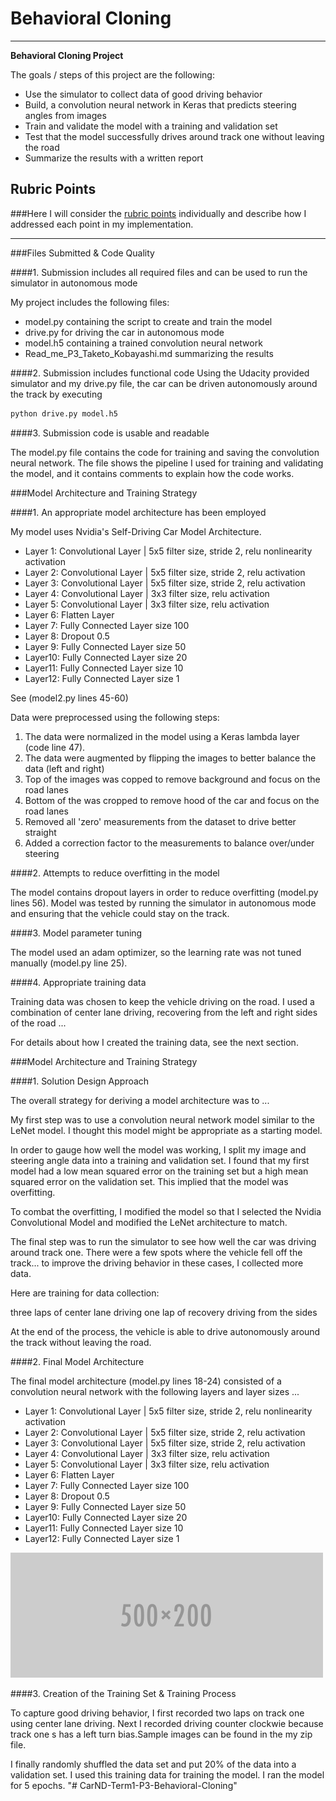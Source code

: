 # Behavioral Cloning

---

**Behavioral Cloning Project**

The goals / steps of this project are the following:
* Use the simulator to collect data of good driving behavior
* Build, a convolution neural network in Keras that predicts steering angles from images
* Train and validate the model with a training and validation set
* Test that the model successfully drives around track one without leaving the road
* Summarize the results with a written report


[//]: # (Image References)

[image1]: ./examples/placeholder.png "Model Visualization"
[image2]: ./examples/placeholder.png "Grayscaling"
[image3]: ./examples/placeholder_small.png "Recovery Image"
[image4]: ./examples/placeholder_small.png "Recovery Image"
[image5]: ./examples/placeholder_small.png "Recovery Image"
[image6]: ./examples/placeholder_small.png "Normal Image"
[image7]: ./examples/placeholder_small.png "Flipped Image"

## Rubric Points
###Here I will consider the [rubric points](https://review.udacity.com/#!/rubrics/432/view) individually and describe how I addressed each point in my implementation.  

---
###Files Submitted & Code Quality

####1. Submission includes all required files and can be used to run the simulator in autonomous mode

My project includes the following files:
* model.py containing the script to create and train the model
* drive.py for driving the car in autonomous mode
* model.h5 containing a trained convolution neural network
* Read_me_P3_Taketo_Kobayashi.md summarizing the results

####2. Submission includes functional code
Using the Udacity provided simulator and my drive.py file, the car can be driven autonomously around the track by executing
```sh
python drive.py model.h5
```

####3. Submission code is usable and readable

The model.py file contains the code for training and saving the convolution neural network. The file shows the pipeline I used for training and validating the model, and it contains comments to explain how the code works.

###Model Architecture and Training Strategy

####1. An appropriate model architecture has been employed

My model uses Nvidia's Self-Driving Car Model Architecture.

* Layer 1: Convolutional Layer | 5x5 filter size, stride 2, relu nonlinearity activation
* Layer 2: Convolutional Layer | 5x5 filter size, stride 2, relu activation
* Layer 3: Convolutional Layer | 5x5 filter size, stride 2, relu activation
* Layer 4: Convolutional Layer | 3x3 filter size, relu activation
* Layer 5: Convolutional Layer | 3x3 filter size, relu activation
* Layer 6: Flatten Layer
* Layer 7: Fully Connected Layer size 100
* Layer 8: Dropout 0.5
* Layer 9: Fully Connected Layer size 50
* Layer10: Fully Connected Layer size 20
* Layer11: Fully Connected Layer size 10
* Layer12: Fully Connected Layer size 1

See (model2.py lines 45-60)


Data were preprocessed using the following steps:

1. The data were normalized in the model using a Keras lambda layer (code line 47).
2. The data were augmented by flipping the images to better balance the data (left and right)
3. Top of the images was copped to remove background and focus on the road lanes
4. Bottom of the was cropped to remove hood of the car and focus on the road lanes
5. Removed all 'zero' measurements from the dataset to drive better straight
6. Added a correction factor to the measurements to balance over/under steering

####2. Attempts to reduce overfitting in the model

The model contains dropout layers in order to reduce overfitting (model.py lines 56).
Model was tested by running the simulator in autonomous mode and ensuring that the vehicle could stay on the track.

####3. Model parameter tuning

The model used an adam optimizer, so the learning rate was not tuned manually (model.py line 25).

####4. Appropriate training data

Training data was chosen to keep the vehicle driving on the road. I used a combination of center lane driving, recovering from the left and right sides of the road ...

For details about how I created the training data, see the next section.

###Model Architecture and Training Strategy

####1. Solution Design Approach

The overall strategy for deriving a model architecture was to ...

My first step was to use a convolution neural network model similar to the LeNet model. I thought this model might be appropriate as a starting model.

In order to gauge how well the model was working, I split my image and steering angle data into a training and validation set. I found that my first model had a low mean squared error on the training set but a high mean squared error on the validation set. This implied that the model was overfitting.

To combat the overfitting, I modified the model so that I selected the Nvidia Convolutional Model and modified the LeNet architecture to match.

The final step was to run the simulator to see how well the car was driving around track one. There were a few spots where the vehicle fell off the track... to improve the driving behavior in these cases, I collected more data.

Here are training for data collection:

three laps of center lane driving
one lap of recovery driving from the sides

At the end of the process, the vehicle is able to drive autonomously around the track without leaving the road.

####2. Final Model Architecture

The final model architecture (model.py lines 18-24) consisted of a convolution neural network with the following layers and layer sizes ...
* Layer 1: Convolutional Layer | 5x5 filter size, stride 2, relu nonlinearity activation
* Layer 2: Convolutional Layer | 5x5 filter size, stride 2, relu activation
* Layer 3: Convolutional Layer | 5x5 filter size, stride 2, relu activation
* Layer 4: Convolutional Layer | 3x3 filter size, relu activation
* Layer 5: Convolutional Layer | 3x3 filter size, relu activation
* Layer 6: Flatten Layer
* Layer 7: Fully Connected Layer size 100
* Layer 8: Dropout 0.5
* Layer 9: Fully Connected Layer size 50
* Layer10: Fully Connected Layer size 20
* Layer11: Fully Connected Layer size 10
* Layer12: Fully Connected Layer size 1

![alt text][image1]

####3. Creation of the Training Set & Training Process

To capture good driving behavior, I first recorded two laps on track one using center lane driving. Next I recorded driving counter clockwie because track one s has a left turn bias.Sample images can be found in the my zip file.

I finally randomly shuffled the data set and put 20% of the data into a validation set.
I used this training data for training the model. I ran the model for 5 epochs.
"# CarND-Term1-P3-Behavioral-Cloning" 
